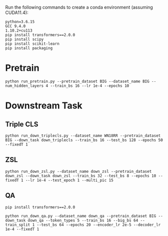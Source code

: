 Run the following commands to create a conda environment (assuming CUDA11.4):
```
python=3.6.15
GCC 9.4.0
1.10.2+cu113
pip install transformers==2.0.0
pip install scipy
pip install scikit-learn
pip install packaging
```

# Pretrain
```
python run_pretrain.py --pretrain_dataset BIG --dataset_name BIG --num_hidden_layers 4 --train_bs 16 --lr 1e-4 --epochs 10 
```

# Downstream Task
## Triple CLS
```
python run_down_triplecls.py --dataset_name WN18RR --pretrain_dataset BIG --down_task down_triplecls --train_bs 16 --test_bs 128 --epochs 50 --fixedT 1
```
## ZSL
```
python run_down_zsl.py --dataset_name down_zsl --pretrain_dataset down_zsl --down_task down_zsl --train_bs 32 --test_bs 8 --epochs 10 --fixedT 1 --lr 1e-4 --test_epoch 1 --multi_pic 15
```
## QA 
```
pip install transformers==2.0.0
```

```
python run_down_qa.py --dataset_name down_qa --pretrain_dataset BIG --down_task down_qa --token_types 5 --train_bs 16 --big_bs 64 --train_split 1 --test_bs 64 --epochs 20 --encoder_lr 2e-5 --decoder_lr 1e-4 --fixedT 1 
```


